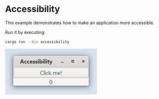 # Accessibility

This example demonstrates how to make an application more accessible.

Run it by executing:

```bash
cargo run --bin accessibility
```

![screenshot](screenshot.png)